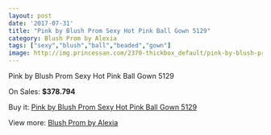 ```yaml
---
layout: post
date: '2017-07-31'
title: "Pink by Blush Prom Sexy Hot Pink Ball Gown 5129"
category: Blush Prom by Alexia
tags: ["sexy","blush","ball","beaded","gown"]
image: http://img.princessan.com/2370-thickbox_default/pink-by-blush-prom-sexy-hot-pink-ball-gown-5129.jpg
---
```

Pink by Blush Prom Sexy Hot Pink Ball Gown 5129

On Sales: **$378.794**
<a href="https://www.princessan.com/en/blush-prom-by-alexia/1072-pink-by-blush-prom-sexy-hot-pink-ball-gown-5129.html"><amp-img layout="responsive" width="600" height="600" src="//img.princessan.com/2370-thickbox_default/pink-by-blush-prom-sexy-hot-pink-ball-gown-5129.jpg" alt="Pink by Blush Prom Sexy Hot Pink Ball Gown 5129 0" /></a>
<a href="https://www.princessan.com/en/blush-prom-by-alexia/1072-pink-by-blush-prom-sexy-hot-pink-ball-gown-5129.html"><amp-img layout="responsive" width="600" height="600" src="//img.princessan.com/2371-thickbox_default/pink-by-blush-prom-sexy-hot-pink-ball-gown-5129.jpg" alt="Pink by Blush Prom Sexy Hot Pink Ball Gown 5129 1" /></a>

Buy it: [Pink by Blush Prom Sexy Hot Pink Ball Gown 5129](https://www.princessan.com/en/blush-prom-by-alexia/1072-pink-by-blush-prom-sexy-hot-pink-ball-gown-5129.html "Pink by Blush Prom Sexy Hot Pink Ball Gown 5129")

View more: [Blush Prom by Alexia](https://www.princessan.com/en/11-blush-prom-by-alexia "Blush Prom by Alexia")
